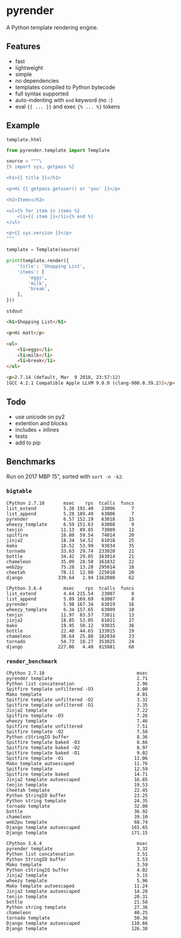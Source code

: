 # pyrender

A Python template rendering engine.

## Features

* fast
* lightweight
* simple
* no dependencies
* templates compiled to Python bytecode
* full syntax supported
* auto-indenting with `end` keyword (no `:`)
* eval `{{ ... }}` and exec `{% ... %}` tokens

## Example

`template.html`

```python
from pyrender.template import Template

source = """\
{% import sys, getpass %}

<h1>{{ title }}</h1>

<p>Hi {{ getpass.getuser() or 'you' }}</p>

<h2>Items</h2>

<ul>{% for item in items %}
    <li>{{ item }}</li>{% end %}
</ul>

<p>{{ sys.version }}</p>
"""

template = Template(source)

print(template.render({
    'title': 'Shopping List',
    'items': [
        'eggs',
        'milk',
        'break',
    ],
}))
```

`stdout`

```html
<h1>Shopping List</h1>

<p>Hi matt</p>

<ul>
    <li>eggs</li>
    <li>milk</li>
    <li>break</li>
</ul>

<p>2.7.14 (default, Mar  9 2018, 23:57:12) 
[GCC 4.2.1 Compatible Apple LLVM 9.0.0 (clang-900.0.39.2)]</p>
```

## Todo

* use unicode on py2
* extention and blocks
* includes + inlines
* tests
* add to pip

## Benchmarks

Run on 2017 MBP 15", sorted with `sort -n -k2`.

### `bigtable`

    CPython 2.7.10       msec    rps  tcalls  funcs
    list_extend          5.20 192.40   23006      7
    list_append          5.28 189.49   63006      7
    pyrender             6.57 152.19   63018     15
    wheezy_template      6.59 151.63   63008      9
    tenjin              11.13  89.85   73009     12
    spitfire            16.80  59.54   74014     20
    jinja2              18.34  54.52   61018     25
    mako                18.52  53.99   93034     35
    tornado             33.63  29.74  233020     21
    bottle              34.42  29.05  163014     21
    chameleon           35.09  28.50  161032     22
    web2py              75.28  13.28  295014     18
    cheetah             78.11  12.80  225018     20
    django             339.64   2.94 1162080     62

    CPython 3.6.4        msec    rps  tcalls  funcs
    list_extend          4.64 215.54   23007      8
    list_append          5.89 169.69   63007      8
    pyrender             5.98 167.34   63019     16
    wheezy_template      6.34 157.65   63009     10
    tenjin              11.97  83.57   73011     13
    jinja2              18.85  53.05   61021     27
    mako                19.95  50.12   93035     36
    bottle              22.40  44.65  133015     19
    chameleon           38.64  25.88  182034     23
    tornado             54.73  18.27  353025     24
    django             227.06   4.40  815081     60

### `render_benchmark`

    CPython 2.7.10                                  msec
    pyrender template                               2.71
    Python list concatenation                       2.96
    Spitfire template unfiltered -O3                3.00
    Mako template                                   4.01
    Spitfire template unfiltered -O2                3.32
    Spitfire template unfiltered -O1                3.35
    Jinja2 template                                 7.22
    Spitfire template -O3                           7.26
    wheezy template                                 7.46
    Spitfire template unfiltered                    7.51
    Spitfire template -O2                           7.58
    Python cStringIO buffer                         8.36
    Spitfire template baked -O3                     8.66
    Spitfire template baked -O2                     8.97
    Spitfire template baked -O1                     9.02
    Spitfire template -O1                          11.06
    Mako template autoescaped                      11.76
    Spitfire template                              12.59
    Spitfire template baked                        14.71
    Jinja2 template autoescaped                    16.85
    tenjin template                                19.53
    Cheetah template                               22.45
    Python StringIO buffer                         23.25
    Python string template                         24.35
    tornado template                               32.00
    bottle                                         36.92
    chameleon                                      39.10
    web2pu template                                68.74
    Django template autoescaped                   165.65
    Django template                               171.15

    CPython 3.6.4                                   msec
    pyrender template                               3.32
    Python list concatenation                       3.51
    Python StringIO buffer                          3.53
    Mako template                                   3.59
    Python cStringIO buffer                         4.02
    Jinja2 template                                 5.15
    wheezy template                                 5.96
    Mako template autoescaped                      11.24
    Jinja2 template autoescaped                    14.28
    tenjin template                                20.31
    bottle                                         21.58
    Python string template                         27.36
    chameleon                                      40.25
    tornado template                               50.36
    Django template autoescaped                   110.66
    Django template                               126.38
